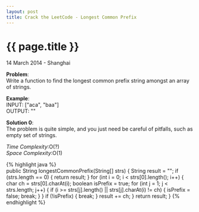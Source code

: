 ```yaml
---
layout: post
title: Crack the LeetCode - Longest Common Prefix
---
```


{{ page.title }}
================

<p class="meta">14 March 2014 - Shanghai </p>

**Problem**:   
Write a function to find the longest common prefix string amongst an array of strings.

**Example**:   
INPUT: ["aca", "baa"]  
OUTPUT: ""

**Solution 0**:  
The problem is quite simple, and you just need be careful of pitfalls, such as empty set of strings. 

*Time Complexity*:O(?)  
*Space Complexity*:O(1)  

{% highlight java %}  
public String longestCommonPrefix(String[] strs) {
    String result = "";
    if (strs.length == 0) {
        return result;
    }
    for (int i = 0; i < strs[0].length(); i++) {
        char ch = strs[0].charAt(i);
        boolean isPrefix = true;
        for (int j = 1; j < strs.length; j++) {
            if (i >= strs[j].length() || strs[j].charAt(i) != ch) {
                isPrefix = false;
                break;
            }
        }
        if (!isPrefix) {
            break;
        }
        result += ch;
    }
    return result;
}
{% endhighlight %}
